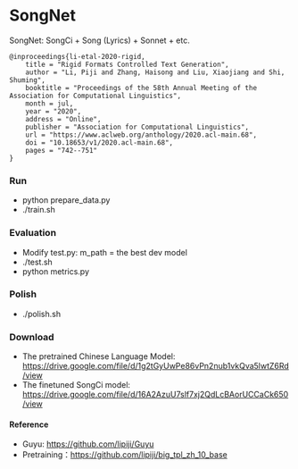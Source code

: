 # SongNet
SongNet: SongCi + Song (Lyrics) + Sonnet + etc.

```
@inproceedings{li-etal-2020-rigid,
    title = "Rigid Formats Controlled Text Generation",
    author = "Li, Piji and Zhang, Haisong and Liu, Xiaojiang and Shi, Shuming",
    booktitle = "Proceedings of the 58th Annual Meeting of the Association for Computational Linguistics",
    month = jul,
    year = "2020",
    address = "Online",
    publisher = "Association for Computational Linguistics",
    url = "https://www.aclweb.org/anthology/2020.acl-main.68",
    doi = "10.18653/v1/2020.acl-main.68",
    pages = "742--751"
}
```

### Run
- python prepare_data.py
- ./train.sh 

### Evaluation
- Modify test.py: m_path = the best dev model
- ./test.sh
- python metrics.py

### Polish
- ./polish.sh

### Download
- The pretrained Chinese Language Model: https://drive.google.com/file/d/1g2tGyUwPe86vPn2nub1vkQva5lwtZ6Rd/view 
- The finetuned SongCi model: https://drive.google.com/file/d/16A2AzuU7slf7xj2QdLcBAorUCCaCk650/view

#### Reference

- Guyu: https://github.com/lipiji/Guyu
- Pretraining：https://github.com/lipiji/big_tpl_zh_10_base
